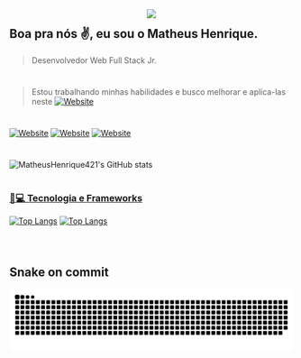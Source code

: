 <img align='right' src="https://media.giphy.com/media/3osxY9kuM2NGUfvThe/giphy.gif" width="260">

## Boa pra nós ✌️, eu sou o Matheus Henrique.
> Desenvolvedor Web Full Stack Jr.
#
> Estou trabalhando minhas habilidades e busco melhorar e aplica-las neste 
> [![Website](https://img.shields.io/badge/website-000000?style=for-the-badge&logo=About.me&logoColor=white)](https://matheushenrique421.github.io/Meu-primeiro-Portifolio/)
#
[![Website](https://img.shields.io/badge/LinkedIn-0077B5?style=for-the-badge&logo=linkedin&logoColor=white)](https://www.linkedin.com/in/matheus-henrique-s-436410173/)
[![Website](https://img.shields.io/badge/Instagram-E4405F?style=for-the-badge&logo=instagram&logoColor=white)](https://www.instagram.com/matheus_henrique421/)
[![Website](https://img.shields.io/badge/Steam-000000?style=for-the-badge&logo=steam&logoColor=white)](https://steamcommunity.com/id/_mhs421/)

#
![MatheusHenrique421's GitHub stats](https://github-readme-stats.vercel.app/api?username=MatheusHenrique421&show_icons=true&theme=merko)
#
### [🚀💻 Tecnologia e Frameworks](#-languages-)
[![Top Langs](https://github-readme-stats.vercel.app/api/top-langs/?username=MatheusHenrique421&layout=compact)](https://github.com/MatheusHenrique421/github-readme-stats)
[![Top Langs](https://github-readme-stats.vercel.app/api/top-langs/?username=MatheusHenrique421)](https://github.com/MatheusHenrique421/github-readme-stats)
<div>
<img aligin="center" alt="" height="40" wisth="40" src="https://cdn.jsdelivr.net/gh/devicons/devicon/icons/csharp/csharp-original.svg" />
 
<img aligin="center" alt="" height="40" wisth="40" src="https://cdn.jsdelivr.net/gh/devicons/devicon/icons/javascript/javascript-original.svg" />
 
<img aligin="center" alt="" height="40" wisth="40" src="https://cdn.jsdelivr.net/gh/devicons/devicon/icons/dot-net/dot-net-original.svg" />
 
<img aligin="center" alt="" height="40" wisth="40" src="https://cdn.jsdelivr.net/gh/devicons/devicon/icons/dotnetcore/dotnetcore-original.svg" />
 
<img aligin="center" alt="" height="40" wisth="40" src="https://cdn.jsdelivr.net/gh/devicons/devicon/icons/microsoftsqlserver/microsoftsqlserver-plain-wordmark.svg" />
 
<img aligin="center" alt="" height="40" wisth="40" src="https://cdn.jsdelivr.net/gh/devicons/devicon/icons/bootstrap/bootstrap-original-wordmark.svg" />
   
<img aligin="center" alt="" height="40" wisth="40" src="https://cdn.jsdelivr.net/gh/devicons/devicon/icons/gitlab/gitlab-original-wordmark.svg" />
</div>

#

## Snake on commit
![Snake animation](https://github.com/MatheusHenrique421/MatheusHenrique421/blob/output/github-contribution-grid-snake.svg)
# 

[![]()]()
